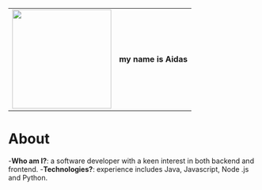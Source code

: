 <table>
  <tr>
    <td><img src="https://bit.ly/3wY7igM" width="200"></td>
    <td><strong>my name is Aidas</strong></td>   
  </tr>
</table>

# About 
-**Who am I?**: a software developer with a keen interest in both backend and frontend. 
-**Technologies?**: experience includes Java, Javascript, Node .js and Python.


<!--
**bakaichi/bakaichi** is a ✨ _special_ ✨ repository because its `README.md` (this file) appears on your GitHub profile.

Here are some ideas to get you started:

- 🔭 I’m currently working on ...
- 🌱 I’m currently learning ...
- 👯 I’m looking to collaborate on ...
- 🤔 I’m looking for help with ...
- 💬 Ask me about ...
- 📫 How to reach me: ...
- 😄 Pronouns: ...
- ⚡ Fun fact: ...
-->
